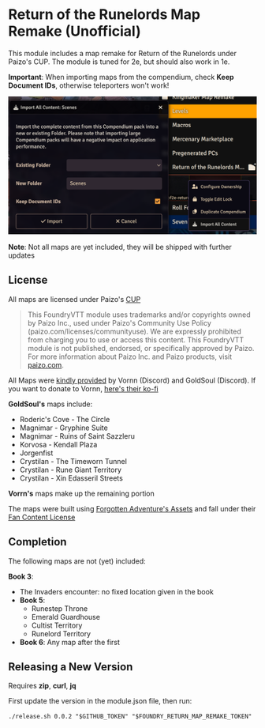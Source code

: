 # Return of the Runelords Map Remake (Unofficial)

This module includes a map remake for Return of the Runelords under Paizo's CUP. The module is tuned for 2e, but should also work in 1e.

**Important**: When importing maps from the compendium, check **Keep Document IDs**, otherwise teleporters won't work! 

![Keep document IDs](./docs/img/import.png)

**Note**: Not all maps are yet included, they will be shipped with further updates

## License

All maps are licensed under Paizo's [CUP](https://paizo.com/licenses/communityuse)

> This FoundryVTT module uses trademarks and/or copyrights owned by Paizo Inc., used under Paizo's Community Use Policy (paizo.com/licenses/communityuse). We are expressly prohibited from charging you to use or access this content. This FoundryVTT module is not published, endorsed, or specifically approved by Paizo. For more information about Paizo Inc. and Paizo products, visit [paizo.com](paizo.com).

All Maps were [kindly provided](https://paizo.com/threads/rzs43u9i?Community-Created-Maps) by Vornn (Discord) and GoldSoul (Discord). If you want to donate to Vornn, [here's their ko-fi](https://ko-fi.com/vornn)

**GoldSoul's** maps include:

* Roderic's Cove - The Circle
* Magnimar - Gryphine Suite
* Magnimar - Ruins of Saint Sazzleru
* Korvosa - Kendall Plaza
* Jorgenfist
* Crystilan - The Timeworn Tunnel
* Crystilan - Rune Giant Territory
* Crystilan - Xin Edasseril Streets

**Vorrn's** maps make up the remaining portion

The maps were built using [Forgotten Adventure's Assets](https://www.forgotten-adventures.net/) and fall under their [Fan Content License](https://docs.google.com/document/d/1YVEXSHlePMtlD-CPAigBF_b_dX9AoLEDJt4mv0oVyvQ/edit?tab=t.0)

## Completion

The following maps are not (yet) included:

**Book 3**: 
  * The Invaders encounter: no fixed location given in the book
* **Book 5**:
  * Runestep Throne
  * Emerald Guardhouse
  * Cultist Territory
  * Runelord Territory
* **Book 6**: Any map after the first

## Releasing a New Version

Requires **zip**, **curl**, **jq**

First update the version in the module.json file, then run:

    ./release.sh 0.0.2 "$GITHUB_TOKEN" "$FOUNDRY_RETURN_MAP_REMAKE_TOKEN"
